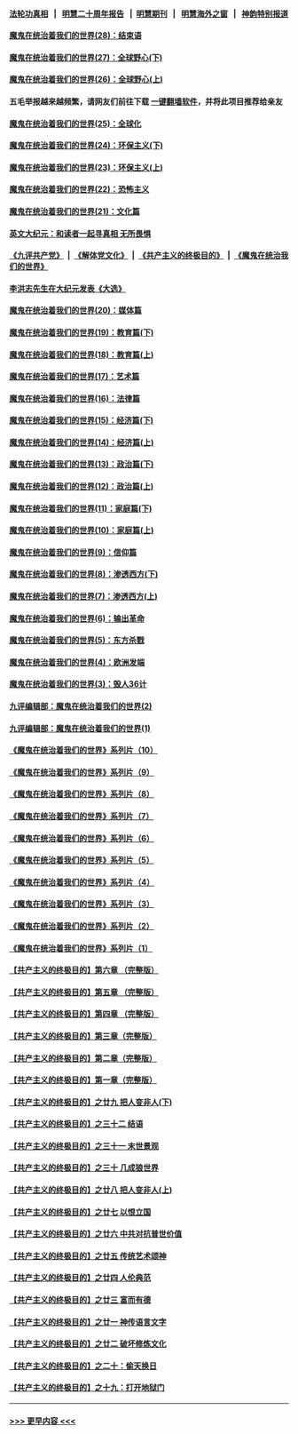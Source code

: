 #### [法轮功真相](https://github.com/gfw-breaker/truth/blob/master/README.md?t=0) &nbsp;&nbsp;|&nbsp;&nbsp; [明慧二十周年报告](https://github.com/gfw-breaker/mh-reports/blob/master/README.md?t=0) &nbsp;&nbsp;|&nbsp;&nbsp;[明慧期刊](https://github.com/gfw-breaker/mh-qikan) &nbsp;&nbsp;|&nbsp;&nbsp; [明慧海外之窗](https://github.com/gfw-breaker/mh-news/blob/master/README.md?t=0) &nbsp;&nbsp;|&nbsp;&nbsp; [神韵特别报道](https://github.com/gfw-breaker/mh-news/blob/master/shenyun.md?t=0)
#### [魔鬼在统治着我们的世界(28)：结束语](../pages/nsc422/n10936246.md?t=07030551) 
#### [魔鬼在统治着我们的世界(27)：全球野心(下)](../pages/nsc422/n10928319.md?t=07030551) 
#### [魔鬼在统治着我们的世界(26)：全球野心(上)](../pages/nsc422/n10900318.md?t=07030551) 
#### 五毛举报越来越频繁，请网友们前往下载 [一键翻墙软件](https://github.com/gfw-breaker/ssr-accounts)，并将此项目推荐给亲友
#### [魔鬼在统治着我们的世界(25)：全球化](../pages/nsc422/n10788205.md?t=07030551) 
#### [魔鬼在统治着我们的世界(24)：环保主义(下)](../pages/nsc422/n10695307.md?t=07030551) 
#### [魔鬼在统治着我们的世界(23)：环保主义(上)](../pages/nsc422/n10688613.md?t=07030551) 
#### [魔鬼在统治着我们的世界(22)：恐怖主义](../pages/nsc422/n10614727.md?t=07030551) 
#### [魔鬼在统治着我们的世界(21)：文化篇](../pages/nsc422/n10597706.md?t=07030551) 
#### [英文大纪元：和读者一起寻真相 无所畏惧](../pages/nsc422/n12542027.md?t=07030551) 
#### [《九评共产党》](https://github.com/begood0513/9ping.md/blob/master/README.md) &nbsp;|&nbsp; [《解体党文化》](../../../../jtdwh.md/blob/master/README.md)  &nbsp;|&nbsp; [《共产主义的终极目的》](../../../../gczydzjmd.md/blob/master/README.md) &nbsp;|&nbsp; [《魔鬼在统治我们的世界》](../../../../mgztzwmdsj.md/blob/master/README.md) 
#### [李洪志先生在大纪元发表《大选》](../pages/nsc422/n12534746.md?t=07030551) 
#### [魔鬼在统治着我们的世界(20)：媒体篇](../pages/nsc422/n10586579.md?t=07030551) 
#### [魔鬼在统治着我们的世界(19)：教育篇(下)](../pages/nsc422/n10564808.md?t=07030551) 
#### [魔鬼在统治着我们的世界(18)：教育篇(上)](../pages/nsc422/n10526970.md?t=07030551) 
#### [魔鬼在统治着我们的世界(17)：艺术篇](../pages/nsc422/n10499093.md?t=07030551) 
#### [魔鬼在统治着我们的世界(16)：法律篇](../pages/nsc422/n10485969.md?t=07030551) 
#### [魔鬼在统治着我们的世界(15)：经济篇(下)](../pages/nsc422/n10469975.md?t=07030551) 
#### [魔鬼在统治着我们的世界(14)：经济篇(上)](../pages/nsc422/n10457370.md?t=07030551) 
#### [魔鬼在统治着我们的世界(13)：政治篇(下)](../pages/nsc422/n10448270.md?t=07030551) 
#### [魔鬼在统治着我们的世界(12)：政治篇(上)](../pages/nsc422/n10444576.md?t=07030551) 
#### [魔鬼在统治着我们的世界(11)：家庭篇(下)](../pages/nsc422/n10440961.md?t=07030551) 
#### [魔鬼在统治着我们的世界(10)：家庭篇(上)](../pages/nsc422/n10435448.md?t=07030551) 
#### [魔鬼在统治着我们的世界(9)：信仰篇](../pages/nsc422/n10432159.md?t=07030551) 
#### [魔鬼在统治着我们的世界(8)：渗透西方(下)](../pages/nsc422/n10429603.md?t=07030551) 
#### [魔鬼在统治着我们的世界(7)：渗透西方(上)](../pages/nsc422/n10426013.md?t=07030551) 
#### [魔鬼在统治着我们的世界(6)：输出革命](../pages/nsc422/n10421536.md?t=07030551) 
#### [魔鬼在统治着我们的世界(5)：东方杀戮](../pages/nsc422/n10417707.md?t=07030551) 
#### [魔鬼在统治着我们的世界(4)：欧洲发端](../pages/nsc422/n10414890.md?t=07030551) 
#### [魔鬼在统治着我们的世界(3)：毁人36计](../pages/nsc422/n10411583.md?t=07030551) 
#### [九评编辑部：魔鬼在统治着我们的世界(2)](../pages/nsc422/n10410036.md?t=07030551) 
#### [九评编辑部：魔鬼在统治着我们的世界(1)](../pages/nsc422/n10406825.md?t=07030551) 
#### [《魔鬼在统治着我们的世界》系列片（10）](../pages/nsc422/n12292670.md?t=07030551) 
#### [《魔鬼在统治着我们的世界》系列片（9）](../pages/nsc422/n12290859.md?t=07030551) 
#### [《魔鬼在统治着我们的世界》系列片（8）](../pages/nsc422/n12287445.md?t=07030551) 
#### [《魔鬼在统治着我们的世界》系列片（7）](../pages/nsc422/n12283425.md?t=07030551) 
#### [《魔鬼在统治着我们的世界》系列片（6）](../pages/nsc422/n12282314.md?t=07030551) 
#### [《魔鬼在统治着我们的世界》系列片（5）](../pages/nsc422/n12281419.md?t=07030551) 
#### [《魔鬼在统治着我们的世界》系列片（4）](../pages/nsc422/n12274024.md?t=07030551) 
#### [《魔鬼在统治着我们的世界》系列片（3）](../pages/nsc422/n12271322.md?t=07030551) 
#### [《魔鬼在统治着我们的世界》系列片（2）](../pages/nsc422/n12269049.md?t=07030551) 
#### [《魔鬼在统治着我们的世界》系列片（1）](../pages/nsc422/n12267575.md?t=07030551) 
#### [【共产主义的终极目的】第六章 （完整版）](../pages/nsc422/n11428913.md?t=07030551) 
#### [【共产主义的终极目的】第五章 （完整版）](../pages/nsc422/n11428912.md?t=07030551) 
#### [【共产主义的终极目的】第四章 （完整版）](../pages/nsc422/n11428907.md?t=07030551) 
#### [【共产主义的终极目的】第三章（完整版）](../pages/nsc422/n11428848.md?t=07030551) 
#### [【共产主义的终极目的】第二章（完整版）](../pages/nsc422/n11428831.md?t=07030551) 
#### [【共产主义的终极目的】第一章（完整版）](../pages/nsc422/n11417651.md?t=07030551) 
#### [【共产主义的终极目的】之廿九 把人变非人(下)](../pages/nsc422/n11344140.md?t=07030551) 
#### [【共产主义的终极目的】之三十二 结语](../pages/nsc422/n11360535.md?t=07030551) 
#### [【共产主义的终极目的】之三十一 末世景观](../pages/nsc422/n11351129.md?t=07030551) 
#### [【共产主义的终极目的】之三十 几成狼世界](../pages/nsc422/n11348280.md?t=07030551) 
#### [【共产主义的终极目的】之廿八 把人变非人(上)](../pages/nsc422/n11340492.md?t=07030551) 
#### [【共产主义的终极目的】之廿七 以恨立国](../pages/nsc422/n11336944.md?t=07030551) 
#### [【共产主义的终极目的】之廿六 中共对抗普世价值](../pages/nsc422/n11324785.md?t=07030551) 
#### [【共产主义的终极目的】之廿五 传统艺术颂神](../pages/nsc422/n11296396.md?t=07030551) 
#### [【共产主义的终极目的】之廿四 人伦典范](../pages/nsc422/n11296397.md?t=07030551) 
#### [【共产主义的终极目的】之廿三 富而有德](../pages/nsc422/n11283598.md?t=07030551) 
#### [【共产主义的终极目的】之廿一 神传语言文字](../pages/nsc422/n11263265.md?t=07030551) 
#### [【共产主义的终极目的】之廿二 破坏修炼文化](../pages/nsc422/n11245728.md?t=07030551) 
#### [【共产主义的终极目的】之二十：偷天换日](../pages/nsc422/n11238846.md?t=07030551) 
#### [【共产主义的终极目的】之十九：打开地狱门](../pages/nsc422/n11206376.md?t=07030551) 

----
#### [ >>> 更早内容 <<< ](../indexes/nsc422-earlier.md)
